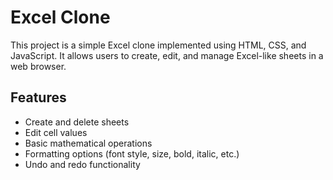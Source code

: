 # Excel Clone

This project is a simple Excel clone implemented using HTML, CSS, and JavaScript. It allows users to create, edit, and manage Excel-like sheets in a web browser.

## Features

- Create and delete sheets
- Edit cell values
- Basic mathematical operations
- Formatting options (font style, size, bold, italic, etc.)
- Undo and redo functionality
